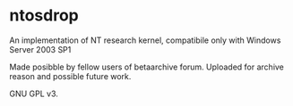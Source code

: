 # ntosdrop
An implementation of NT research kernel, compatibile only with Windows Server 2003 SP1

Made posibble by fellow users of betaarchive forum. Uploaded for archive reason and possible future work.

GNU GPL v3.
